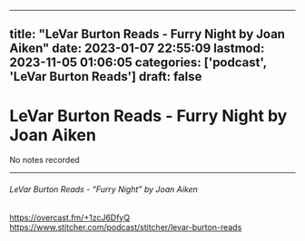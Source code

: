 
---
title: "LeVar Burton Reads - Furry Night by Joan Aiken"
date: 2023-01-07 22:55:09
lastmod: 2023-11-05 01:06:05
categories: ['podcast', 'LeVar Burton Reads']
draft: false
---


# LeVar Burton Reads - Furry Night by Joan Aiken

No notes recorded

- - -
###### LeVar Burton Reads - “Furry Night” by Joan Aiken

https://overcast.fm/+1zcJ6DfyQ  
https://www.stitcher.com/podcast/stitcher/levar-burton-reads

<!-- #public #podcast #LeVar Burton Reads# -->

<!-- {BearID:6D472DC6-5673-46FF-8A2F-DA15589FBFA1-28016-00002D980A301271} -->
